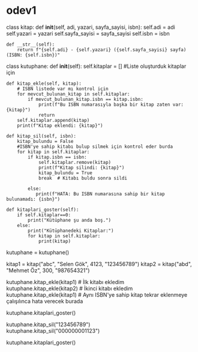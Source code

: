 # odev1
class kitap:
    def __init__(self, adi, yazari, sayfa_sayisi, isbn):
        self.adi = adi
        self.yazari = yazari
        self.sayfa_sayisi = sayfa_sayisi
        self.isbn = isbn
       
    def __str__(self):
        return f"{self.adi} - {self.yazari} ({self.sayfa_sayisi} sayfa) (ISBN: {self.isbn})"

class kutuphane:
    def __init__(self):
        self.kitaplar = []  #Liste oluşturduk kitaplar için
    
    def kitap_ekle(self, kitap):
        # ISBN listede var mı kontrol için
        for mevcut_bulunan_kitap in self.kitaplar:
            if mevcut_bulunan_kitap.isbn == kitap.isbn:
                print(f"Bu ISBN numarasıyla başka bir kitap zaten var: {kitap}")
                return 
        self.kitaplar.append(kitap)
        print(f"Kitap eklendi: {kitap}")
    
    def kitap_sil(self, isbn):
        kitap_bulundu = False
        #ISBN'ye sahip kitabı bulup silmek için kontrol eder burda
        for kitap in self.kitaplar:
            if kitap.isbn == isbn:
                self.kitaplar.remove(kitap)
                print(f"Kitap silindi: {kitap}")
                kitap_bulundu = True
                break  # Kitabı buldu sonra sildi
        
            else:   
               print(f"HATA: Bu ISBN numarasına sahip bir kitap bulunamadı: {isbn}")
    
    def kitaplari_goster(self):
        if self.kitaplar==0:
            print("Kütüphane şu anda boş.")
        else:
            print("Kütüphanedeki Kitaplar:")
            for kitap in self.kitaplar:
                print(kitap)


kutuphane = kutuphane()

kitap1 = kitap("abc", "Selen Gök", 4123, "123456789")
kitap2 = kitap("abd", "Mehmet Öz", 300, "987654321")

kutuphane.kitap_ekle(kitap1)  # İlk kitabı ekledim
kutuphane.kitap_ekle(kitap2)  # İkinci kitabı ekledim
kutuphane.kitap_ekle(kitap1)  # Aynı ISBN'ye sahip kitap tekrar eklenmeye çalışılınca hata verecek burada

kutuphane.kitaplari_goster()

kutuphane.kitap_sil("123456789")  
kutuphane.kitap_sil("000000001123")  

kutuphane.kitaplari_goster()
